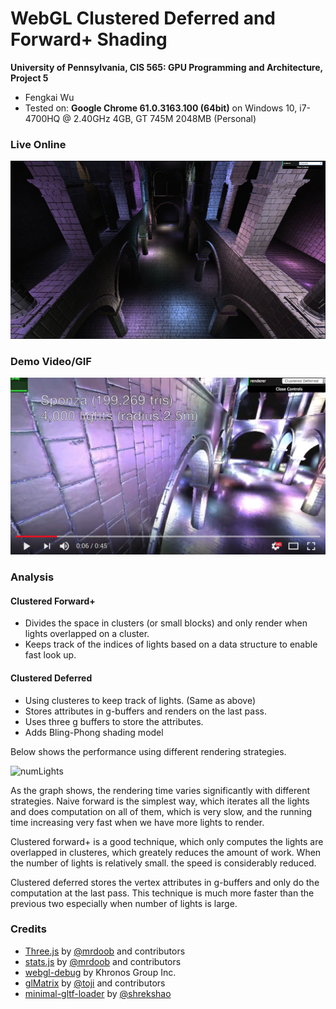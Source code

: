 WebGL Clustered Deferred and Forward+ Shading
======================

**University of Pennsylvania, CIS 565: GPU Programming and Architecture, Project 5**

* Fengkai Wu
* Tested on: **Google Chrome 61.0.3163.100 (64bit)** on
  Windows 10, i7-4700HQ @ 2.40GHz 4GB, GT 745M 2048MB (Personal)

### Live Online

[![](img/thumb.png)](http://TODO.github.io/Project5B-WebGL-Deferred-Shading)

### Demo Video/GIF

[![](img/video.png)](TODO)

### Analysis

#### Clustered Forward+
* Divides the space in clusters (or small blocks) and only render when lights overlapped on a cluster.
* Keeps track of the indices of lights based on a data structure to enable fast look up.

#### Clustered Deferred
* Using clusteres to keep track of lights. (Same as above)
* Stores attributes in g-buffers and renders on the last pass.
* Uses three g buffers to store the attributes.
* Adds Bling-Phong shading model

Below shows the performance using different rendering strategies.

![numLights]()

As the graph shows, the rendering time varies significantly with different strategies. Naive forward is the simplest way, which iterates all the lights and does computation on all of them, which is very slow, and the running time increasing very fast when we have more lights to render. 

Clustered forward+ is a good technique, which only computes the lights are overlapped in clusteres, which greately reduces the amount of work. When the number of lights is relatively small. the speed is considerably reduced. 

Clustered deferred stores the vertex attributes in g-buffers and only do the computation at the last pass. This technique is much more faster than the previous two especially when number of lights is large.


### Credits

* [Three.js](https://github.com/mrdoob/three.js) by [@mrdoob](https://github.com/mrdoob) and contributors
* [stats.js](https://github.com/mrdoob/stats.js) by [@mrdoob](https://github.com/mrdoob) and contributors
* [webgl-debug](https://github.com/KhronosGroup/WebGLDeveloperTools) by Khronos Group Inc.
* [glMatrix](https://github.com/toji/gl-matrix) by [@toji](https://github.com/toji) and contributors
* [minimal-gltf-loader](https://github.com/shrekshao/minimal-gltf-loader) by [@shrekshao](https://github.com/shrekshao)
